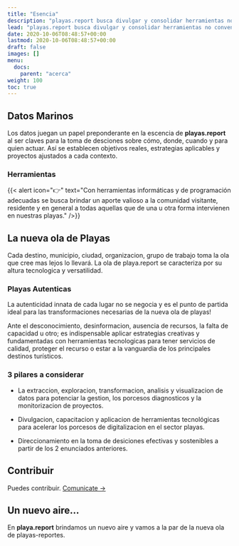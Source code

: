```yaml
---
title: "Esencia"
description: "playas.report busca divulgar y consolidar herramientas no convencionales para aplicarlas en un nuevo modelo de reportes con informacion inteligente e innovadora para nuestras playas."
lead: "playas.report busca divulgar y consolidar herramientas no convencionales para aplicarlas en un nuevo modelo de reportes con informacion inteligente e innovadora para nuestras playas."
date: 2020-10-06T08:48:57+00:00
lastmod: 2020-10-06T08:48:57+00:00
draft: false
images: []
menu:
  docs:
    parent: "acerca"
weight: 100
toc: true
---
```


## Datos Marinos

Los datos juegan un papel preponderante en la escencia de **playas.report** al ser claves para la toma de desciones sobre cómo, donde, cuando y para quien actuar. Así se establecen objetivos reales, estrategias aplicables y proyectos ajustados a cada contexto.

### Herramientas

{{< alert icon="👉" text="Con herramientas informáticas y de programación adecuadas se busca brindar un aporte valioso a la comunidad visitante, residente y en general a todas aquellas que de una u otra forma intervienen en nuestras playas." />}}


## La nueva ola de Playas

Cada destino, municipio, ciudad, organizacion, grupo de trabajo toma la ola que cree mas lejos lo llevará. La ola de playa.report se caracteriza por su altura tecnologica y versatilidad.

### Playas Autenticas

La autenticidad innata de cada lugar no se negocia y es el punto de partida ideal para las transformaciones necesarias de la nueva ola de playas! 

Ante el desconocimiento, desinformacion, ausencia de recursos, la falta de capacidad u otro; es indispensable aplicar estrategias creativas y fundamentadas con herramientas tecnologicas para tener servicios de calidad, proteger el recurso o estar a la vanguardia de los principales destinos turísticos.


### 3 pilares a considerar

- La extraccion, exploracion, transformacion, analisis y visualizacion de datos para potenciar la gestion, los porcesos diagnosticos y la monitorizacion de proyectos.

- Divulgacion, capacitacion y aplicacion de herramientas tecnológicas para acelerar los porcesos de digitalizacion en el sector playas. 

- Direccionamiento en la toma de desiciones efectivas y sostenibles a partir de los 2 enunciados anteriores.


## Contribuir

Puedes contribuir. [Comunicate →](https://getdoks.org/docs/contributing/how-to-contribute/)

## Un nuevo aire...

En **playa.report** brindamos un nuevo aire y vamos a la par de la nueva ola de playas-reportes. 


